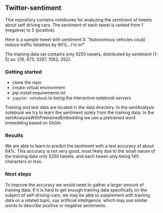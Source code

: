 ## Twitter-sentiment

Thie repository contains notebooks for analyzing the sentiment of tweets about self driving cars. The sentiment of each tweet is ranked from 1 (negative) to 5 (positive). 

Here is a sample tweet with sentiment 5: "Autonomous vehicles could reduce traffic fatalities by 90%...I'm in!"

The training data set contains only 5250 tweets, distributed by sentiment (1-5) as: [76, 473, 3287, 1062, 352].


### Getting started

- clone the repo
- create virtual environment
- pip install requirements.txt
- `jupyter notebook` to being the interactive notebook servers

Training and test data are located in the data directory. In the sentAnalysis notebook we try to learn the sentiment solely from the training data. In the sentAnalysisWithPretrainedEmbedding we use a pretrained word embedding based on GloVe.


### Results

We are able to learn to predict the sentiment with a test accuracy of about 64%. This accuracy is not very good, most likely due to the small nature of the training data only 5250 tweets, and each tween only being 140 characters or less. 

### Next steps

To improve the accuracy we would need to gather a larger amount of training data. If it is hard to get enough training data specifically on the subject of self-driving-cars, we may be able to supplement with training data on a related topic, say artificial intelligence, which may use similar words to describe positive or negative sentiments.
